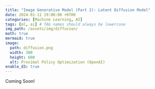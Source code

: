 ```yaml
---
title: "Image Generative Model (Part 2): Latent Diffusion Model"
date: 2024-01-11 19:00:00 +0700
categories: [Machine Learning, AI]
tags: [ml, ai] # TAG names should always be lowercase
img_path: /assets/img/diffusion/
math: true
mermaid: true
image:
  path: diffusion.png
  width: 300
  height: 600
  alt: Proximal Policy Optimization (OpenAI)
enable_d3: true
---
```


Coming Soon!
